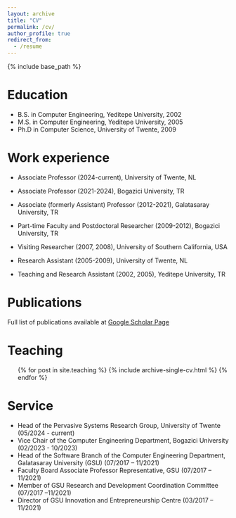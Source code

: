 ```yaml
---
layout: archive
title: "CV"
permalink: /cv/
author_profile: true
redirect_from:
  - /resume
---
```


{% include base_path %}

Education
======
* B.S. in Computer Engineering, Yeditepe University, 2002
* M.S. in Computer Engineering, Yeditepe University, 2005
* Ph.D in Computer Science, University of Twente, 2009

Work experience
======
* Associate Professor (2024-current), University of Twente, NL

* Associate Professor (2021-2024), Bogazici University, TR

* Associate (formerly Assistant) Professor (2012-2021), Galatasaray University, TR
    
* Part-time Faculty and Postdoctoral Researcher (2009-2012), Bogazici University, TR

 * Visiting Researcher (2007, 2008), University of Southern California, USA
        
 * Research Assistant (2005-2009), University of Twente, NL

 * Teaching and Research Assistant (2002, 2005), Yeditepe University, TR
    
Publications
======
Full list of publications available at  [Google Scholar Page](https://scholar.google.com.tr/citations?user=r9h9Zp4AAAAJ)
    
Teaching
======
  <ul>{% for post in site.teaching %}
    {% include archive-single-cv.html %}
  {% endfor %}</ul>
  
Service
======
* Head of the Pervasive Systems Research Group, University of Twente (05/2024 - current)
* Vice Chair of the Computer Engineering Department, Bogazici University (02/2023 - 10/2023)
* Head of the Software Branch of the Computer Engineering Department, Galatasaray University (GSU) (07/2017 – 11/2021)
* Faculty Board Associate Professor Representative, GSU (07/2017 – 11/2021)
* Member of GSU Research and Development Coordination Committee (07/2017 –11/2021)
* Director of GSU Innovation and Entrepreneurship Centre (03/2017 – 11/2021)
  
      

				

